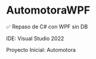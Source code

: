 # AutomotoraWPF
:white_check_mark: Repaso de C# con WPF sin DB

IDE: Visual Studio 2022

Proyecto Inicial: Automotora

